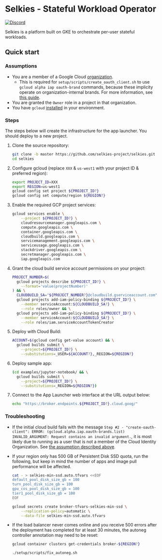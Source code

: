 # Selkies - Stateful Workload Operator

[![Discord](https://img.shields.io/discord/798699922223398942?logo=discord)](https://discord.gg/wDNGDeSW5F)

Selkies is a platform built on GKE to orchestrate per-user stateful workloads.

## Quick start

### Assumptions

* You are a member of a Google Cloud [organization](https://cloud.google.com/resource-manager/docs/creating-managing-organization).
  * This is required for `setup/scripts/create_oauth_client.sh` to use `gcloud alpha iap oauth-brand` commands, because these implicity operate on organization-internal brands. For more information, see [this guide](https://cloud.google.com/iap/docs/programmatic-oauth-clients).
* You are granted the `Owner` role in a project in that organization. <!-- TODO: Can we de-escalate this role assumption? What minimal role/permissions are actually required? -->
* You have `gcloud` [installed](https://cloud.google.com/sdk/docs/install) in your environment.

### Steps

The steps below will create the infrastructure for the app launcher. You should deploy to a new project.

1. Clone the source repository:

    ```bash
    git clone -b master https://github.com/selkies-project/selkies.git
    cd selkies
    ```

1. Configure gcloud (replace `XXX` & `us-west1` with your project ID & preferred region): <!-- TODO: Add a "supported regions" list? What regions can/can't Selkies run in? -->

    ```bash
    export PROJECT_ID=XXX
    export REGION=us-west1
    gcloud config set project ${PROJECT_ID?}
    gcloud config set compute/region ${REGION?}
    ```

1. Enable the required GCP project services:

    ```bash
    gcloud services enable \
        --project ${PROJECT_ID?} \
        cloudresourcemanager.googleapis.com \
        compute.googleapis.com \
        container.googleapis.com \
        cloudbuild.googleapis.com \
        servicemanagement.googleapis.com \
        serviceusage.googleapis.com \
        stackdriver.googleapis.com \
        secretmanager.googleapis.com \
        iap.googleapis.com
    ```

1. Grant the cloud build service account permissions on your project:

    ```bash
    PROJECT_NUMBER=$(
      gcloud projects describe ${PROJECT_ID?} \
        --format='value(projectNumber)'
    ) && \
      CLOUDBUILD_SA="${PROJECT_NUMBER?}@cloudbuild.gserviceaccount.com" && \
      gcloud projects add-iam-policy-binding ${PROJECT_ID?} \
        --member serviceAccount:${CLOUDBUILD_SA?} \
        --role roles/owner && \
      gcloud projects add-iam-policy-binding ${PROJECT_ID?} \
        --member serviceAccount:${CLOUDBUILD_SA?} \
        --role roles/iam.serviceAccountTokenCreator
    ```

1. Deploy with Cloud Build:

    ```bash
    ACCOUNT=$(gcloud config get-value account) && \
      gcloud builds submit \
        --project=${PROJECT_ID?} \
        --substitutions=_USER=${ACCOUNT?},_REGION=${REGION?}
    ```

1. Deploy sample app:

    ```bash
    (cd examples/jupyter-notebook/ && \
      gcloud builds submit \
        --project=${PROJECT_ID?} \
        --substitutions=_REGION=${REGION?})
    ```

1. Connect to the App Launcher web interface at the URL output below:

    ```bash
    echo "https://broker.endpoints.${PROJECT_ID?}.cloud.goog/"
    ```

### Troubleshooting

* If the initial cloud build fails with the message
`Step #2 - "create-oauth-client": ERROR: (gcloud.alpha.iap.oauth-brands.list) INVALID_ARGUMENT: Request contains an invalid argument.`,
it is most likely due to running as a user
that is not a member of the Cloud Identity Organization.
See [the assumption described above](#Assumptions).

* If your region only has 500 GB of Persistent Disk SSD quota, run the following,
but keep in mind the number of apps and image pull performance will be affected.

    ```bash
    cat - > selkies-min-ssd.auto.tfvars <<EOF
    default_pool_disk_size_gb = 100
    turn_pool_disk_size_gb = 100
    gpu_cos_pool_disk_size_gb = 100
    tier1_pool_disk_size_gb = 100
    EOF
    ```

    ```bash
    gcloud secrets create broker-tfvars-selkies-min-ssd \
        --replication-policy=automatic \
        --data-file selkies-min-ssd.auto.tfvars
    ```

* If the load balancer never comes online and you receive 500 errors
after the deployment has completed for at least 30 minutes,
the autoneg controller annotation may need to be reset:

    ```bash
    gcloud container clusters get-credentials broker-${REGION?}
    ```

    ```bash
    ./setup/scripts/fix_autoneg.sh
    ```
